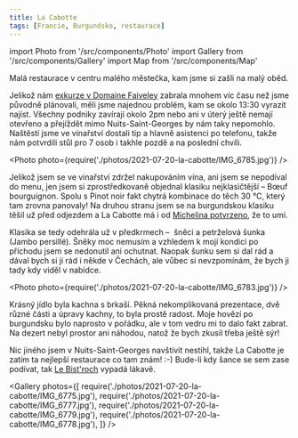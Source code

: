 ```yaml
---
title: La Cabotte
tags: [Francie, Burgundsko, restaurace]
---
```


import Photo from '/src/components/Photo'
import Gallery from '/src/components/Gallery'
import Map from '/src/components/Map'

Malá restaurace v centru malého městečka, kam jsme si zašli na malý oběd.

<!-- truncate -->

Jelikož nám [exkurze v Domaine Faiveley](/2021/07/20/domaine-faiveley) zabrala mnohem víc času než jsme původně plánovali, měli jsme najednou problém, kam se okolo 13:30 vyrazit najíst. Všechny podniky zavírají okolo 2pm nebo ani v úterý ještě nemají otevřeno a přejíždět mimo Nuits-Saint-Georges by nám taky nepomohlo. Naštěstí jsme ve vinařství dostali tip a hlavně asistenci po telefonu, takže nám potvrdili stůl pro 7 osob i takhle pozdě a na poslední chvíli.

<Photo photo={require('./photos/2021-07-20-la-cabotte/IMG_6785.jpg')} />

Jelikož jsem se ve vinařství zdržel nakupováním vína, ani jsem se nepodíval do menu, jen jsem si zprostředkovaně objednal klasiku nejklasičtější &ndash;&nbsp;Bœuf bourguignon. Spolu s Pinot noir fakt chytrá kombinace do těch 30&nbsp;&#8451;, který tam zrovna panovaly! Na druhou stranu jsem se na burgundskou klasiku těšil už před odjezdem a La Cabotte má i od [Michelina potvrzeno](https://guide.michelin.com/en/bourgogne-franche-comte/nuits-saint-georges/restaurant/la-cabotte), že to umí.

Klasika se tedy odehrála už v předkrmech &ndash;&nbsp; šněci a petrželová šunka (Jambo persillé). Šněky moc nemusím a vzhledem k mojí kondici po příchodu jsem se nedonutil ani ochutnat. Naopak šunku sem si dal rád a dával bych si ji rád i někde v Čechách, ale vůbec si nevzpomínám, že bych ji tady kdy viděl v nabídce.

<Photo photo={require('./photos/2021-07-20-la-cabotte/IMG_6783.jpg')} />

Krásný jídlo byla kachna s brkaší. Pěkná nekomplikovaná prezentace, dvě různé části a úpravy kachny, to byla prostě radost. Moje hovězí po burgundsku bylo naprosto v pořádku, ale v tom vedru mi to dalo fakt zabrat. Na dezert nebyl prostor ani náhodou, natož že bych zkusil třeba ještě sýr!

Nic jiného jsem v Nuits-Saint-Georges navštívit nestihl, takže La Cabotte je zatím ta nejlepší restaurace co tam znám! :-) Bude-li kdy šance se sem zase podívat, tak [Le&nbsp;Bist'roch](https://goo.gl/maps/najGgtHU5RDSsSbx9) vypadá lákavě.

<Gallery photos={[
require('./photos/2021-07-20-la-cabotte/IMG_6775.jpg'),
require('./photos/2021-07-20-la-cabotte/IMG_6777.jpg'),
require('./photos/2021-07-20-la-cabotte/IMG_6779.jpg'),
require('./photos/2021-07-20-la-cabotte/IMG_6778.jpg'),
]} />

<Map src="https://www.google.com/maps/embed?pb=!1m14!1m8!1m3!1d10856.435540084165!2d4.9481631!3d47.1361328!3m2!1i1024!2i768!4f13.1!3m3!1m2!1s0x0%3A0x4134be5f3380dad1!2sLa%20Cabotte!5e0!3m2!1sen!2scz!4v1628142293735!5m2!1sen!2scz" />
